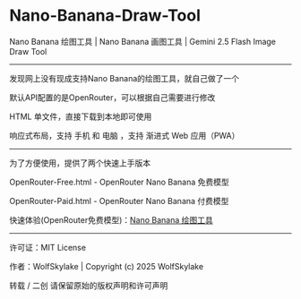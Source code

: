 # Nano-Banana-Draw-Tool

Nano Banana 绘图工具 | Nano Banana 画图工具 | Gemini 2.5 Flash Image Draw Tool

---

发现网上没有现成支持Nano Banana的绘图工具，就自己做了一个

默认API配置的是OpenRouter，可以根据自己需要进行修改

HTML 单文件，直接下载到本地即可使用

响应式布局，支持 手机 和 电脑 ，支持 渐进式 Web 应用（PWA）

---

为了方便使用，提供了两个快速上手版本

OpenRouter-Free.html - OpenRouter Nano Banana 免费模型

OpenRouter-Paid.html - OpenRouter Nano Banana 付费模型

快速体验(OpenRouter免费模型)：[Nano Banana 绘图工具](https://wolfskylake.github.io/Nano-Banana-Draw-Tool/)

---

许可证：MIT License

作者：WolfSkylake | Copyright (c) 2025 WolfSkylake

转载 / 二创 请保留原始的版权声明和许可声明
